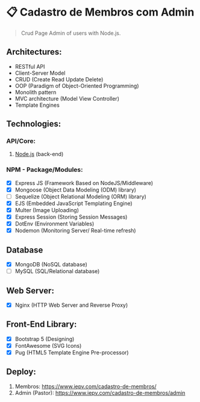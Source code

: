 # 📋 Cadastro de Membros com Admin
> Crud Page Admin of users with Node.js.

## Architectures:
- RESTful API
- Client-Server Model
- CRUD (Create Read Update Delete)
- OOP (Paradigm of Object-Oriented Programming)
- Monolith pattern
- MVC architecture (Model View Controller)
- Template Engines

## Technologies:

### API/Core:
1. <a href="https://nodejs.org/">Node.js</a> (back-end)

### NPM - Package/Modules:
- [x] Express JS (Framework Based on NodeJS/Middleware)
- [x] Mongoose (Object Data Modeling (ODM) library)
- [ ] Sequelize (Object Relational Modeling (ORM) library)
- [x] EJS (Embedded JavaScript Templating Engine)
- [x] Multer (Image Uploading)
- [x] Express Session (Storing Session Messages)
- [x] DotEnv (Environment Variables)
- [x] Nodemon (Monitoring Server/ Real-time refresh)

## Database
- [x] MongoDB (NoSQL database)
- [ ] MySQL (SQL/Relational database)

## Web Server:
- [x] Nginx (HTTP Web Server and Reverse Proxy)

## Front-End Library:
- [x] Bootstrap 5 (Designing)
- [x] FontAwesome (SVG Icons)
- [x] Pug (HTML5 Template Engine Pre-processor)

## Deploy:
1. Membros: https://www.iepv.com/cadastro-de-membros/
2. Admin (Pastor): https://www.iepv.com/cadastro-de-membros/admin
